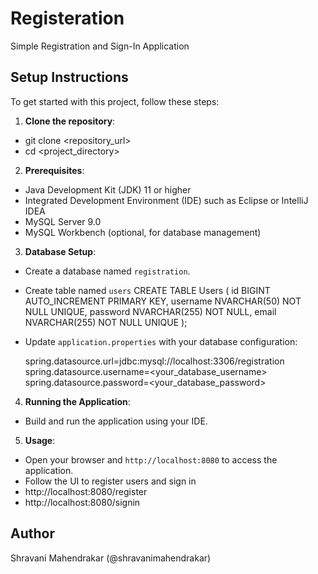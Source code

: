 # Registeration

Simple Registration and Sign-In Application

## Setup Instructions

To get started with this project, follow these steps:

1. **Clone the repository**:
- git clone <repository_url>
- cd <project_directory>

2. **Prerequisites**:
- Java Development Kit (JDK) 11 or higher
- Integrated Development Environment (IDE) such as Eclipse or IntelliJ IDEA
- MySQL Server 9.0
- MySQL Workbench (optional, for database management)

3. **Database Setup**:
- Create a database named `registration`.
- Create table named `users`
    CREATE TABLE Users (
    id BIGINT AUTO_INCREMENT PRIMARY KEY,
    username NVARCHAR(50) NOT NULL UNIQUE,
    password NVARCHAR(255) NOT NULL,
    email NVARCHAR(255) NOT NULL UNIQUE
    );
- Update `application.properties` with your database configuration:
  
  spring.datasource.url=jdbc:mysql://localhost:3306/registration
  spring.datasource.username=<your_database_username>
  spring.datasource.password=<your_database_password>
  

4. **Running the Application**:
- Build and run the application using your IDE.

5. **Usage**:
- Open your browser and `http://localhost:8080` to access the application.
- Follow the UI to register users and sign in
- http://localhost:8080/register
- http://localhost:8080/signin

## Author
Shravani Mahendrakar (@shravanimahendrakar)
